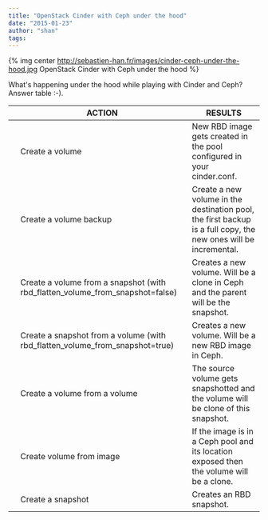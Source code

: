 ```yaml
---
title: "OpenStack Cinder with Ceph under the hood"
date: "2015-01-23"
author: "shan"
tags: 
---
```


{% img center http://sebastien-han.fr/images/cinder-ceph-under-the-hood.jpg OpenStack Cinder with Ceph under the hood %}

What's happening under the hood while playing with Cinder and Ceph? Answer table :-).

  

|  | ACTION | RESULTS |
| --- | --- | --- |
|  | Create a volume | New RBD image gets created in the pool configured in your cinder.conf. |
|  | Create a volume backup | Create a new volume in the destination pool, the first backup is a full copy, the new ones will be incremental. |
|  | Create a volume from a snapshot (with rbd\_flatten\_volume\_from\_snapshot=false) | Creates a new volume. Will be a clone in Ceph and the parent will be the snapshot. |
|  | Create a snapshot from a volume (with rbd\_flatten\_volume\_from\_snapshot=true) | Creates a new volume. Will be a new RBD image in Ceph. |
|  | Create a volume from a volume | The source volume gets snapshotted and the volume will be clone of this snapshot. |
|  | Create volume from image | If the image is in a Ceph pool and its location exposed then the volume will be a clone. |
|  | Create a snapshot | Creates an RBD snapshot. |
